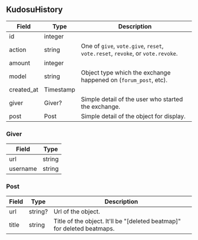 ## KudosuHistory

Field      | Type       | Description
-----------|------------|-----------------------------
id         | integer    | |
action     | string     | One of `give`, `vote.give`, `reset`, `vote.reset`, `revoke`, or `vote.revoke`.
amount     | integer    | |
model      | string     | Object type which the exchange happened on (`forum_post`, etc).
created_at | Timestamp  | |
giver      | Giver?     | Simple detail of the user who started the exchange.
post       | Post       | Simple detail of the object for display.

### Giver

Field    | Type
---------|-------
url      | string
username | string

### Post

Field | Type    | Description
------|---------|------------------------------------------------------------------------
url   | string? | Url of the object.
title | string  | Title of the object. It'll be "[deleted beatmap]" for deleted beatmaps.

